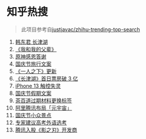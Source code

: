 # 知乎热搜

> 此项目参考自[justjavac/zhihu-trending-top-search](https://github.com/justjavac/zhihu-trending-top-search/blob/main/utils.ts)

<!-- BEGIN -->
  <!-- 最后更新时间:Fri Oct 01 2021 16:16:15 GMT+0000 (Coordinated Universal Time) -->
  1. [韩东君 长津湖](https://www.zhihu.com/search?q=长津湖)
1. [《我和我的父辈》](https://www.zhihu.com/search?q=我和我的父辈)
1. [原神感恩答谢](https://www.zhihu.com/search?q=原神)
1. [国庆节旅行文案](https://www.zhihu.com/search?q=国庆节旅行文案)
1. [《一人之下》更新](https://www.zhihu.com/search?q=一人之下)
1. [《长津湖》首日票房破 3 亿](https://www.zhihu.com/search?q=长津湖票房)
1. [iPhone 13 触控失灵](https://www.zhihu.com/search?q=iPhone13)
1. [国庆节假期文案](https://www.zhihu.com/search?q=国庆节假期文案)
1. [茶百道过期材料更换标签](https://www.zhihu.com/search?q=茶百道)
1. [阿里腾讯布局「元宇宙」](https://www.zhihu.com/search?q=元宇宙)
1. [国庆节小众景点](https://www.zhihu.com/search?q=国庆节小众景点)
1. [专家建议高考外语选考](https://www.zhihu.com/search?q=外语)
1. [腾讯入股《影之刃》开发商](https://www.zhihu.com/search?q=影之刃)
  <!-- END -->